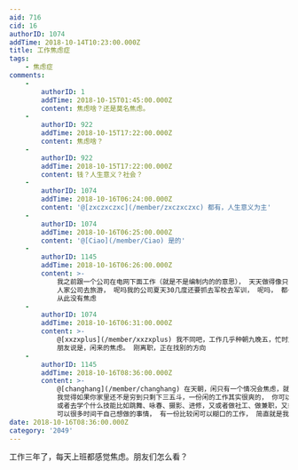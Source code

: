 ```yaml
---
aid: 716
cid: 16
authorID: 1074
addTime: 2018-10-14T10:23:00.000Z
title: 工作焦虑症
tags:
    - 焦虑症
comments:
    -
        authorID: 1
        addTime: 2018-10-15T01:45:00.000Z
        content: 焦虑啥？还是莫名焦虑。
    -
        authorID: 922
        addTime: 2018-10-15T17:22:00.000Z
        content: 焦虑啥？
    -
        authorID: 922
        addTime: 2018-10-15T17:22:00.000Z
        content: 钱？人生意义？社会？
    -
        authorID: 1074
        addTime: 2018-10-16T06:24:00.000Z
        content: '@[zxczxczxc](/member/zxczxczxc) 都有，人生意义为主'
    -
        authorID: 1074
        addTime: 2018-10-16T06:25:00.000Z
        content: '@[Ciao](/member/Ciao) 是的'
    -
        authorID: 1145
        addTime: 2018-10-16T06:26:00.000Z
        content: >-
            我之前跟一个公司在电网下面工作（就是不是编制内的的意思）， 天天做得像只狗一样， 人工福利又少， 到了这几年还要变相减薪，
            人家公司去旅游， 呢吗我的公司夏天30几度还要抓去军校去军训， 呢吗， 都一把年级又不是高中生， 还军训条毛， 二话不说直接跑路不干，
            从此没有焦虑
    -
        authorID: 1074
        addTime: 2018-10-16T06:31:00.000Z
        content: >-
            @[xxzxplus](/member/xxzxplus) 我不同吧，工作几乎种朝九晚五，忙时加班，不忙时打瞌睡，但还是焦虑。
            朋友说是，闲来的焦虑。 刚离职，正在找别的方向
    -
        authorID: 1145
        addTime: 2018-10-16T08:36:00.000Z
        content: >-
            @[changhang](/member/changhang) 在天朝，闲只有一个情况会焦虑，就是没米糊口，
            我觉得如果你家里还不是穷到只剩下三五斗，一份闲的工作其实很爽的， 你可以有时间去看你的书籍， 去研究你自己喜欢的课题，
            或者去学个什么技能比如跳舞、咏春、摄影、进修，又或者做社工、做兼职，又或者可以玩游戏做主播（不适合我，老了）。。。。。，
            可以很多时间干自己想做的事情， 有一份比较闲可以糊口的工作， 简直就是我的梦想。
date: 2018-10-16T08:36:00.000Z
category: '2049'
---
```


工作三年了，每天上班都感觉焦虑。朋友们怎么看？
